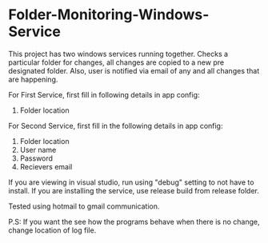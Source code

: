 # Folder-Monitoring-Windows-Service
This project has two windows services running together.
Checks a particular folder for changes, all changes are copied to a new pre designated folder.
Also, user is notified via email of any and all changes that are happening. 

For First Service, first fill in following details in app config:
1) Folder location


For Second Service, first fill in the following details in app config:
1) Folder location
2) User name 
3) Password
4) Recievers email

If you are viewing in visual studio, run using "debug" setting to not have to install.
If you are installing the service, use release build from release folder.

Tested using hotmail to gmail communication. 

P.S: If you want the see how the programs behave when there is no change, change location of log file.
